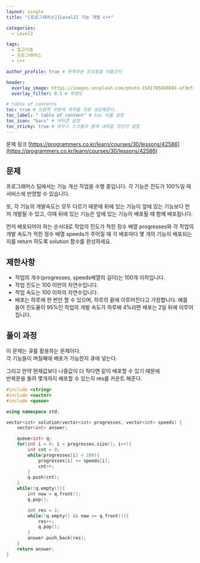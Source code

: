 ```yaml
---
layout: single
title: "[프로그래머스][Level2] 기능 개발 c++"

categories:
  - Level2

tags:
  - 알고리즘
  - 프로그래머스
  - c++

author_profile: true # 왼쪽부분 프로필을 띄울건지

header:
  overlay_image: https://images.unsplash.com/photo-1501785888041-af3ef285b470?ixlib=rb-1.2.1&ixid=eyJhcHBfaWQiOjEyMDd9&auto=format&fit=crop&w=1350&q=80
  overlay_filter: 0.5 # 투명도

# table of contents
toc: true # 오른쪽 부분에 목차를 자동 생성해준다.
toc_label: " table of content" # toc 이름 설정
toc_icon: "bars" # 아이콘 설정
toc_sticky: true # 마우스 스크롤과 함께 내려갈 것인지 설정
---
```


문제 링크 [https://programmers.co.kr/learn/courses/30/lessons/42586](https://programmers.co.kr/learn/courses/30/lessons/42586)

## 문제

프로그래머스 팀에서는 기능 개선 작업을 수행 중입니다. 각 기능은 진도가 100%일 때 서비스에 반영할 수 있습니다.

또, 각 기능의 개발속도는 모두 다르기 때문에 뒤에 있는 기능이 앞에 있는 기능보다 먼저 개발될 수 있고, 이때 뒤에 있는 기능은 앞에 있는 기능이 배포될 때 함께 배포됩니다.

먼저 배포되어야 하는 순서대로 작업의 진도가 적힌 정수 배열 progresses와 각 작업의 개발 속도가 적힌 정수 배열 speeds가 주어질 때 각 배포마다 몇 개의 기능이 배포되는지를 return 하도록 solution 함수를 완성하세요.

## 제한사항

- 작업의 개수(progresses, speeds배열의 길이)는 100개 이하입니다.
- 작업 진도는 100 미만의 자연수입니다.
- 작업 속도는 100 이하의 자연수입니다.
- 배포는 하루에 한 번만 할 수 있으며, 하루의 끝에 이루어진다고 가정합니다. 예를 들어 진도율이 95%인 작업의 개발 속도가 하루에 4%라면 배포는 2일 뒤에 이루어집니다.

## 풀이 과정

이 문제는 큐를 활용하는 문제이다.  
각 기능들이 며칠째에 배포가 가능한지 큐에 넣는다.

그리고 만약 현재값보다 나중값이 더 작다면 같이 배포할 수 있기 때문에  
반복문을 돌려 몇개까지 배포할 수 있는지 res를 카운트 해준다.

```c++
#include <string>
#include <vector>
#include <queue>

using namespace std;

vector<int> solution(vector<int> progresses, vector<int> speeds) {
    vector<int> answer;

    queue<int> q;
    for(int i = 0; i < progresses.size(); i++){
        int cnt = 0;
        while(progresses[i] < 100){
            progresses[i] += speeds[i];
            cnt++;
        }
        q.push(cnt);
    }
    while(!q.empty()){
        int now = q.front();
        q.pop();

        int res = 1;
        while(!q.empty() && now >= q.front()){
            res++;
            q.pop();
        }
        answer.push_back(res);
    }
    return answer;
}
```
